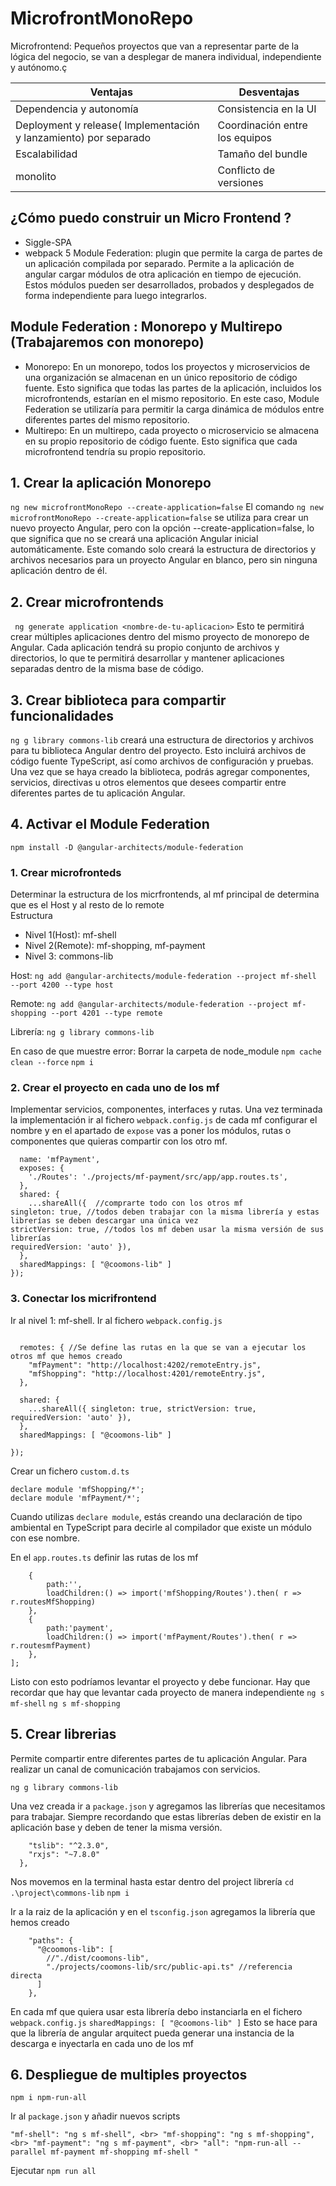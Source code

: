 # MicrofrontMonoRepo

Microfrontend: Pequeños proyectos que van a representar parte de la lógica del negocio, se van a desplegar de manera individual, independiente y autónomo.ç

| Ventajas | Desventajas |
|----------|----------|
| Dependencia y autonomía    | Consistencia en la UI   |
| Deployment y release( Implementación y lanzamiento) por separado    | Coordinación entre los equipos   |
| Escalabilidad    | Tamaño del bundle   |
|  monolito  | Conflicto de versiones  |


## ¿Cómo puedo construir un Micro Frontend ?
* Siggle-SPA
* webpack 5 Module Federation: plugin que permite la carga de partes de un aplicación compilada por separado. Permite a la aplicación de angular cargar módulos de otra aplicación en tiempo de ejecución. Estos módulos pueden ser desarrollados, probados y desplegados de forma independiente para luego integrarlos.


## Module Federation : Monorepo y Multirepo (Trabajaremos con monorepo)
* Monorepo: En un monorepo, todos los proyectos y microservicios de una organización se almacenan en un único repositorio de código fuente. Esto significa que todas las partes de la aplicación, incluidos los microfrontends, estarían en el mismo repositorio. En este caso, Module Federation se utilizaría para permitir la carga dinámica de módulos entre diferentes partes del mismo repositorio.
* Multirepo: En un multirepo, cada proyecto o microservicio se almacena en su propio repositorio de código fuente. Esto significa que cada microfrontend tendría su propio repositorio.


## 1. Crear la aplicación Monorepo
`ng new microfrontMonoRepo --create-application=false`
El comando ``ng new microfrontMonoRepo --create-application=false`` se utiliza para crear un nuevo proyecto Angular, pero con la opción --create-application=false, lo que significa que no se creará una aplicación Angular inicial automáticamente. Este comando solo creará la estructura de directorios y archivos necesarios para un proyecto Angular en blanco, pero sin ninguna aplicación dentro de él. 

## 2. Crear microfrontends
` ng generate application <nombre-de-tu-aplicacion>`
Esto te permitirá crear múltiples aplicaciones dentro del mismo proyecto de monorepo de Angular. Cada aplicación tendrá su propio conjunto de archivos y directorios, lo que te permitirá desarrollar y mantener aplicaciones separadas dentro de la misma base de código.

## 3. Crear biblioteca para compartir funcionalidades
`ng g library commons-lib`
creará una estructura de directorios y archivos para tu biblioteca Angular dentro del proyecto. Esto incluirá archivos de código fuente TypeScript, así como archivos de configuración y pruebas. Una vez que se haya creado la biblioteca, podrás agregar componentes, servicios, directivas u otros elementos que desees compartir entre diferentes partes de tu aplicación Angular.

## 4. Activar el Module Federation
`npm install -D @angular-architects/module-federation `

### 1. Crear microfronteds
Determinar la estructura de los micrfrontends, al mf principal de determina que es el Host y al resto de lo remote<br>
Estructura
* Nivel 1(Host): mf-shell
* Nivel 2(Remote): mf-shopping, mf-payment
* Nivel 3: commons-lib

Host:
`ng add @angular-architects/module-federation --project mf-shell --port 4200 --type host`

Remote:
`ng add @angular-architects/module-federation --project mf-shopping --port 4201 --type remote`

Librería:
`ng g library commons-lib`

En caso de que muestre error: 
Borrar la carpeta de node_module
`npm cache clean --force`
`npm i`

### 2. Crear el proyecto en cada uno de los mf
Implementar servicios, componentes, interfaces y rutas. Una vez terminada la implementación ir al fichero `webpack.config.js` de cada mf configurar el nombre y en el apartado de `expose`  vas a poner los módulos, rutas o componentes que quieras compartir con los otro mf.
```module.exports = withModuleFederationPlugin({
  name: 'mfPayment',
  exposes: { 
    './Routes': './projects/mf-payment/src/app/app.routes.ts',
  },
  shared: {
    ...shareAll({  //comprarte todo con los otros mf
singleton: true, //todos deben trabajar con la misma librería y estas librerías se deben descargar una única vez
strictVersion: true, //todos los mf deben usar la misma versión de sus librerías
requiredVersion: 'auto' }),
  },
  sharedMappings: [ "@coomons-lib" ]
});
```
### 3. Conectar los micrifrontend
Ir al nivel 1: mf-shell. Ir al fichero `webpack.config.js`

```module.exports = withModuleFederationPlugin({

  remotes: { //Se define las rutas en la que se van a ejecutar los otros mf que hemos creado
    "mfPayment": "http://localhost:4202/remoteEntry.js",
    "mfShopping": "http://localhost:4201/remoteEntry.js",    
  },

  shared: {
    ...shareAll({ singleton: true, strictVersion: true, requiredVersion: 'auto' }),
  },
  sharedMappings: [ "@coomons-lib" ]

});
```
Crear un fichero `custom.d.ts`
```
declare module 'mfShopping/*';
declare module 'mfPayment/*';
```
Cuando utilizas ``declare module``, estás creando una declaración de tipo ambiental en TypeScript para decirle al compilador que existe un módulo con ese nombre.

En el `app.routes.ts` definir las rutas de los mf

```export const routes: Routes = [
    {
        path:'',
        loadChildren:() => import('mfShopping/Routes').then( r => r.routesMfShopping)
    },
    {
        path:'payment',
        loadChildren:() => import('mfPayment/Routes').then( r => r.routesmfPayment)
    },
];
```

Listo con esto podríamos levantar el proyecto y debe funcionar. Hay que recordar que hay que levantar cada proyecto de manera independiente 
`ng s mf-shell`
`ng s mf-shopping`

## 5. Crear librerias
Permite compartir entre diferentes partes de tu aplicación Angular. Para realizar un canal de comunicación trabajamos con servicios.

`ng g library commons-lib`

Una vez creada ir a `package.json` y agregamos las librerías que necesitamos para trabajar. Siempre recordando que estas librerías deben de existir en la aplicación base y deben de tener la misma versión.
```"dependencies": {
    "tslib": "^2.3.0",
    "rxjs": "~7.8.0"
  },
```
Nos movemos en la terminal hasta estar dentro del project librería
`cd .\project\commons-lib`
`npm i`

Ir a la raiz de la aplicación y en el `tsconfig.json` agregamos la librería que hemos creado
```"compilerOptions": {
    "paths": {
      "@coomons-lib": [
        //"./dist/coomons-lib",
        "./projects/coomons-lib/src/public-api.ts" //referencia directa
      ]
    },
```
En cada mf que quiera usar esta librería debo instanciarla en el fichero `webpack.config.js`
`sharedMappings: [ "@coomons-lib" ]`
Esto se hace para que la librería de angular arquitect pueda generar una instancia de la descarga e inyectarla en cada uno de los mf

## 6. Despliegue de multiples proyectos
``npm i npm-run-all``

Ir al `package.json` y añadir nuevos scripts

``
"mf-shell": "ng s mf-shell", <br>
"mf-shopping": "ng s mf-shopping", <br>
"mf-payment": "ng s mf-payment", <br>
"all": "npm-run-all --parallel mf-payment mf-shopping mf-shell "
``

Ejecutar `npm run all`

